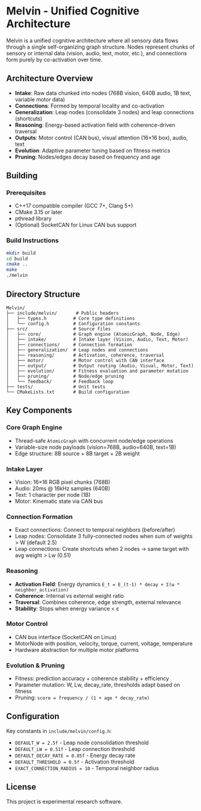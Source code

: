 # Melvin - Unified Cognitive Architecture

Melvin is a unified cognitive architecture where all sensory data flows through a single self-organizing graph structure. Nodes represent chunks of sensory or internal data (vision, audio, text, motor, etc.), and connections form purely by co-activation over time.

## Architecture Overview

- **Intake**: Raw data chunked into nodes (768B vision, 640B audio, 1B text, variable motor data)
- **Connections**: Formed by temporal locality and co-activation
- **Generalization**: Leap nodes (consolidate 3 nodes) and leap connections (shortcuts)
- **Reasoning**: Energy-based activation field with coherence-driven traversal
- **Outputs**: Motor control (CAN bus), visual attention (16×16 box), audio, text
- **Evolution**: Adaptive parameter tuning based on fitness metrics
- **Pruning**: Nodes/edges decay based on frequency and age

## Building

### Prerequisites

- C++17 compatible compiler (GCC 7+, Clang 5+)
- CMake 3.15 or later
- pthread library
- (Optional) SocketCAN for Linux CAN bus support

### Build Instructions

```bash
mkdir build
cd build
cmake ..
make
./melvin
```

## Directory Structure

```
Melvin/
├── include/melvin/       # Public headers
│   ├── types.h          # Core type definitions
│   └── config.h         # Configuration constants
├── src/                 # Source files
│   ├── core/            # Graph engine (AtomicGraph, Node, Edge)
│   ├── intake/          # Intake layer (Vision, Audio, Text, Motor)
│   ├── connections/     # Connection formation
│   ├── generalization/  # Leap nodes and connections
│   ├── reasoning/       # Activation, coherence, traversal
│   ├── motor/           # Motor control with CAN interface
│   ├── output/          # Output routing (Audio, Visual, Motor, Text)
│   ├── evolution/       # Fitness evaluation and parameter mutation
│   ├── pruning/         # Node/edge pruning
│   └── feedback/        # Feedback loop
├── tests/               # Unit tests
└── CMakeLists.txt       # Build configuration
```

## Key Components

### Core Graph Engine
- Thread-safe `AtomicGraph` with concurrent node/edge operations
- Variable-size node payloads (vision=768B, audio=640B, text=1B)
- Edge structure: 8B source + 8B target + 2B weight

### Intake Layer
- Vision: 16×16 RGB pixel chunks (768B)
- Audio: 20ms @ 16kHz samples (640B)
- Text: 1 character per node (1B)
- Motor: Kinematic state via CAN bus

### Connection Formation
- Exact connections: Connect to temporal neighbors (before/after)
- Leap nodes: Consolidate 3 fully-connected nodes when sum of weights > W (default 2.5)
- Leap connections: Create shortcuts when 2 nodes → same target with avg weight > Lw (0.51)

### Reasoning
- **Activation Field**: Energy dynamics `E_t = E_(t-1) * decay + Σ(w * neighbor_activation)`
- **Coherence**: Internal vs external weight ratio
- **Traversal**: Combines coherence, edge strength, external relevance
- **Stability**: Stops when energy variance < ε

### Motor Control
- CAN bus interface (SocketCAN on Linux)
- MotorNode with position, velocity, torque, current, voltage, temperature
- Hardware abstraction for multiple motor platforms

### Evolution & Pruning
- Fitness: prediction accuracy + coherence stability + efficiency
- Parameter mutation: W, Lw, decay_rate, thresholds adapt based on fitness
- Pruning: `score = frequency / (1 + age * decay_rate)`

## Configuration

Key constants in `include/melvin/config.h`:

- `DEFAULT_W = 2.5f` - Leap node consolidation threshold
- `DEFAULT_LW = 0.51f` - Leap connection threshold
- `DEFAULT_DECAY_RATE = 0.85f` - Energy decay rate
- `DEFAULT_THRESHOLD = 0.5f` - Activation threshold
- `EXACT_CONNECTION_RADIUS = 10` - Temporal neighbor radius

## License

This project is experimental research software.
